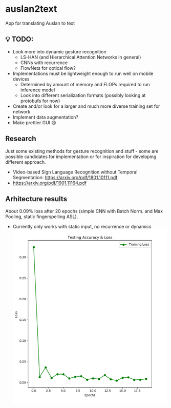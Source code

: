 # auslan2text #
App for translating Auslan to text

## :bulb: TODO: ##
 - Look more into dynamic gesture recognition
   - LS-HAN (and Hierarchical Attention Networks in general)
   - CNNs with recurrence
   - FlowNets for optical flow? 
 - Implementations must be lightweight enough to run well on mobile devices
   - Determined by amount of memory and FLOPs required to run inference model 
   - Look into different serialization formats (possibly looking at protobufs
	 for now)
 - Create and/or look for a larger and much more diverse training set for network
  - Implement data augmentation?
 - Make prettier GUI :sweat_smile: 
 
## Research ##
Just some existing methods for gesture recognition and stuff - some are possible
candidates for implementation or for inspiration for developing different
approach.
- Video-based Sign Language Recognition without Temporal Segmentation:
  https://arxiv.org/pdf/1801.10111.pdf
- https://arxiv.org/pdf/1901.11164.pdf

## Arhitecture results ##

About 0.09% loss after 20 epochs (simple CNN with Batch Norm. and Max Pooling, static fingerspelling ASL).
 - Currently only works with static input, no recurrence or dynamics
![20Epochs](./imgs/simple_cnn_results_20_epochs.png)
